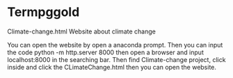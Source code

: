 # Termpggold
Climate-change.html
Website about climate change

You can open the website by open a anaconda prompt. Then you can input the code python -m http.server 8000 then open a browser and input localhost:8000 in the searching bar. Then find Climate-change project, click inside and click the CLimateChange.html then you can open the website.
